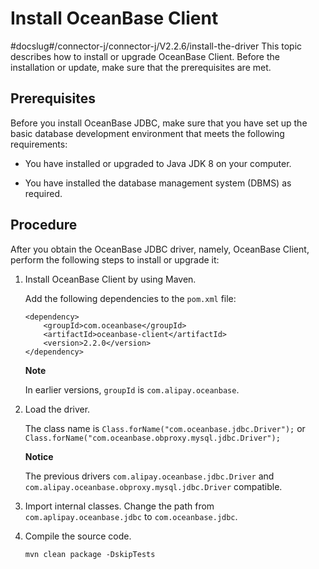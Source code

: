 Install OceanBase Client 
=============================================
#docslug#/connector-j/connector-j/V2.2.6/install-the-driver
This topic describes how to install or upgrade OceanBase Client. Before the installation or update, make sure that the prerequisites are met. 

Prerequisites 
-------------------------------

Before you install OceanBase JDBC, make sure that you have set up the basic database development environment that meets the following requirements:

* You have installed or upgraded to Java JDK 8 on your computer.

  

* You have installed the database management system (DBMS) as required.

  




Procedure 
---------------------------

After you obtain the OceanBase JDBC driver, namely, OceanBase Client, perform the following steps to install or upgrade it:

1. Install OceanBase Client by using Maven. 

   Add the following dependencies to the `pom.xml` file:

   ```unknow
   <dependency>
       <groupId>com.oceanbase</groupId>
       <artifactId>oceanbase-client</artifactId>
       <version>2.2.0</version>
   </dependency>
   ```

   
   **Note**

   

   In earlier versions, `groupId` is `com.alipay.oceanbase`.
   

2. Load the driver. 

   The class name is `Class.forName("com.oceanbase.jdbc.Driver");` or
   `Class.forName("com.oceanbase.obproxy.mysql.jdbc.Driver");`

   
   **Notice**

   

   The previous drivers `com.alipay.oceanbase.jdbc.Driver` and `com.alipay.oceanbase.obproxy.mysql.jdbc.Driver` compatible.
   

3. Import internal classes.
   Change the path from `com.aplipay.oceanbase.jdbc` to `com.oceanbase.jdbc`.

   

4. Compile the source code. 

   ```unknow
   mvn clean package -DskipTests
   ```

   






